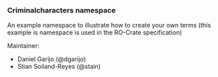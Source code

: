 ### Criminalcharacters namespace

An example namespace to illustrate how to create your own terms (this example is namespace is used in the RO-Crate specification)

Maintainer: 
- Daniel Garijo (@dgarijo)
- Stian Soiland-Reyes (@stain)